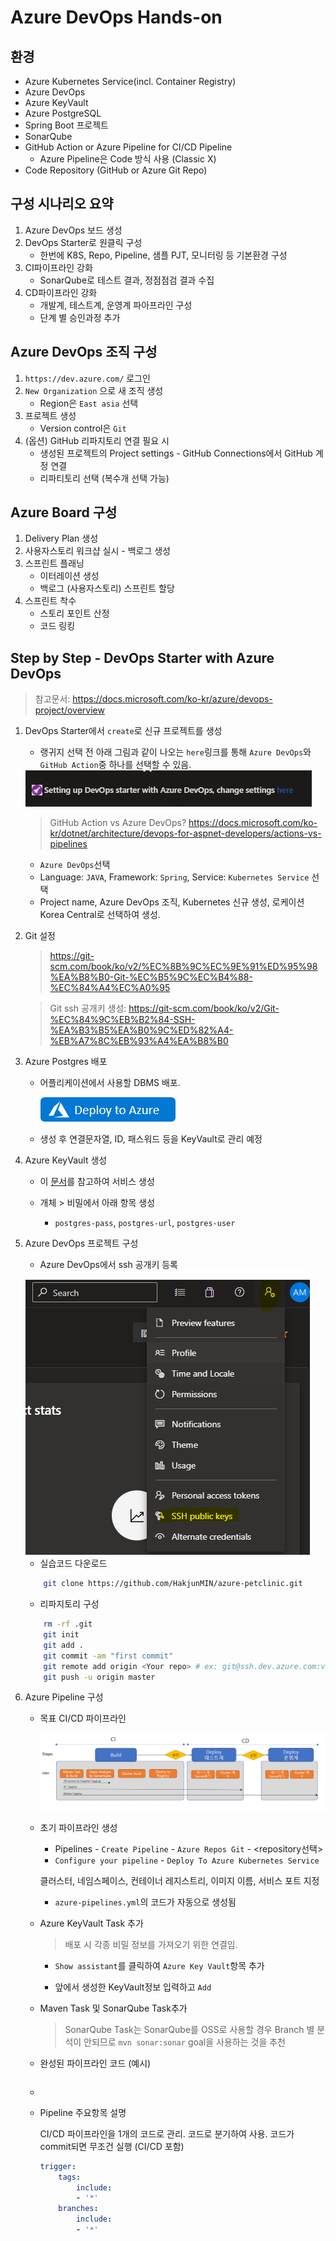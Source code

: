 # Azure DevOps Hands-on

## 환경

* Azure Kubernetes Service(incl. Container Registry)
* Azure DevOps
* Azure KeyVault
* Azure PostgreSQL
* Spring Boot 프로젝트
* SonarQube
* GitHub Action or Azure Pipeline for CI/CD Pipeline
  * Azure Pipeline은 Code 방식 사용 (Classic X)
* Code Repository (GitHub or Azure Git Repo)

## 구성 시나리오 요약

1. Azure DevOps 보드 생성
2. DevOps Starter로 원클릭 구성
   * 한번에 K8S, Repo, Pipeline, 샘플 PJT, 모니터링 등 기본환경 구성
3. CI파이프라인 강화
    * SonarQube로 테스트 결과, 정점점검 결과 수집
4. CD파이프라인 강화
   * 개발계, 테스트계, 운영계 파아프라인 구성
   * 단계 별 승인과정 추가

## Azure DevOps 조직 구성

1. `https://dev.azure.com/` 로그인
2. `New Organization` 으로 새 조직 생성
    * Region은 `East asia` 선택
3. 프로젝트 생성
    * Version control은 `Git` 
4. (옵션) GitHub 리파지토리 연결 필요 시 
    * 생성된 프로젝트의 Project settings - GitHub Connections에서 GitHub 계정 연결
    * 리파티토리 선택 (복수개 선택 가능)

## Azure Board 구성

1. Delivery Plan 생성
2. 사용자스토리 워크샵 실시 - 백로그 생성 
3. 스프린트 플래닝
    * 이터레이션 생성
    * 백로그 (사용자스토리) 스프린트 할당
4. 스프린트 착수
    * 스토리 포인트 산정
    * 코드 링킹 

## Step by Step - DevOps Starter with Azure DevOps

> 참고문서: https://docs.microsoft.com/ko-kr/azure/devops-project/overview

1. DevOps Starter에서 `create`로 신규 프로젝트를 생성
    * 랭귀지 선택 전 아래 그림과 같이 나오는 `here`링크를 통해 `Azure DevOps`와 `GitHub Action`중 하나를 선택할 수 있음. 
    <img title="선택지" alt="선택지 " src="img/img1.png">

    > GitHub Action vs Azure DevOps?
    > <https://docs.microsoft.com/ko-kr/dotnet/architecture/devops-for-aspnet-developers/actions-vs-pipelines>

    * `Azure DevOps`선택
    * Language: `JAVA`, Framework: `Spring`, Service: `Kubernetes Service` 선택
    * Project name, Azure DevOps 조직, Kubernetes 신규 생성, 로케이션 Korea Central로 선택하여 생성.

2. Git 설정

    > <https://git-scm.com/book/ko/v2/%EC%8B%9C%EC%9E%91%ED%95%98%EA%B8%B0-Git-%EC%B5%9C%EC%B4%88-%EC%84%A4%EC%A0%95>

    > Git ssh 공개키 생성: https://git-scm.com/book/ko/v2/Git-%EC%84%9C%EB%B2%84-SSH-%EA%B3%B5%EA%B0%9C%ED%82%A4-%EB%A7%8C%EB%93%A4%EA%B8%B0
    
3. Azure Postgres 배포

    * 어플리케이션에서 사용할 DBMS 배포.

        [<img title="배포" src="img/deploy-to-azure.png">](https://portal.azure.com/#create/Microsoft.Template/uri/https%3A%2F%2Fraw.githubusercontent.com%2FAzure%2Fazure-quickstart-templates%2Fmaster%2Fquickstarts%2Fmicrosoft.dbforpostgresql%2Fmanaged-postgresql-with-vnet%2Fazuredeploy.json)

    * 생성 후 연결문자열, ID, 패스워드 등을 KeyVault로 관리 예정

4. Azure KeyVault 생성

    * 이 [문서](https://docs.microsoft.com/ko-kr/azure/key-vault/general/quick-create-portal)를 참고하여 서비스 생성

    * 개체 > 비밀에서 아래 항목 생성
      * `postgres-pass`, `postgres-url`, `postgres-user`

5. Azure DevOps 프로젝트 구성

    * Azure DevOps에서 ssh 공개키 등록

    <img title="Git설정" alt="Git설정" src="img/gitssh.png">

    * 실습코드 다운로드 

    ```bash
        git clone https://github.com/HakjunMIN/azure-petclinic.git
    ```
    
    * 리파지토리 구성
    ```bash
        rm -rf .git
        git init
        git add . 
        git commit -am "first commit"
        git remote add origin <Your repo> # ex: git@ssh.dev.azure.com:v3/org/pjt/petclininc
        git push -u origin master
    ```

    <!-- * Pipeline에서 생성할 Azure service connection설정
        * `Project Settings` - `Service Connections` 에서 신규 생성
          1) `Kubernetes`을 선택후 Subsciption, Cluster, Namespace를 선택 후 생성
          2) `Docker Registry`를 선택 후 Azure Container Registry, Subscription, 레지스트리 선택후 생성 -->

6. Azure Pipeline 구성
 
    * 목표 CI/CD 파이프라인

        <img title="CI/CD" alt="CI/CD" src="img/goal-pipeline.png">

    * 초기 파이프라인 생성

       * Pipelines - `Create Pipeline` - `Azure Repos Git` - <repository선택> 
       * `Configure your pipeline` - `Deploy To Azure Kubernetes Service` 

        클러스터, 네임스페이스, 컨테이너 레지스트리, 이미지 이름, 서비스 포트 지정

       * `azure-pipelines.yml`의 코드가 자동으로 생성됨

    * Azure KeyVault Task 추가

      > 배포 시 각종 비밀 정보를 가져오기 위한 연결임.

      * `Show assistant`를 클릭하여 `Azure Key Vault`항목 추가

      * 앞에서 생성한 KeyVault정보 입력하고 `Add`

    * Maven Task 및 SonarQube Task추가

      > SonarQube Task는 SonarQube를 OSS로 사용할 경우 Branch 별 분석이 안되므로 `mvn sonar:sonar` goal을 사용하는 것을 추천

    * 완성된 파이프라인 코드 (예시)
        ```yaml

        
        ```

    
    * 
    * Pipeline 주요항목 설명
  
        CI/CD 파이프라인을 1개의 코드로 관리. 코드로 분기하여 사용. 코드가 commit되면 무조건 실행 (CI/CD 포함)
        ```yaml
        trigger:
            tags:
                include:
                - '*'
            branches:  
                include:
                - '*'
        ```
